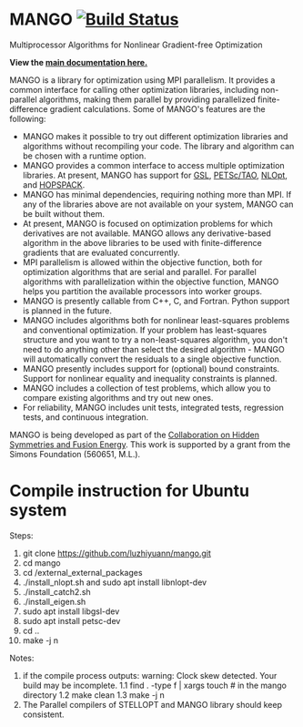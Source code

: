 # MANGO [![Build Status](https://travis-ci.org/hiddenSymmetries/mango.svg?branch=master)](https://travis-ci.org/hiddenSymmetries/mango) 

Multiprocessor Algorithms for Nonlinear Gradient-free Optimization

**View the [main documentation here.](https://hiddensymmetries.github.io/mango/)**

MANGO is a library for optimization using MPI parallelism. It provides
a common interface for calling other optimization libraries, including non-parallel algorithms,
making them parallel by providing parallelized finite-difference gradient calculations. Some of MANGO's features are the following:

* MANGO makes it possible to try out different optimization libraries and algorithms without recompiling your code. The library and algorithm can be chosen with a runtime option.
* MANGO provides a common interface to access multiple optimization libraries. At present, MANGO has support for [GSL](https://www.gnu.org/software/gsl/doc/html/), [PETSc/TAO](https://www.mcs.anl.gov/petsc/), [NLOpt](https://nlopt.readthedocs.io/en/latest/), and [HOPSPACK](https://dakota.sandia.gov/packages/hopspack). 
* MANGO has minimal dependencies, requiring nothing more than MPI. If any of the libraries above are not available on your system, MANGO can be built without them.
* At present, MANGO is focused on optimization problems for which derivatives are not available. MANGO allows any derivative-based algorithm in the above libraries to be used with finite-difference gradients that are evaluated concurrently.
* MPI parallelism is allowed within the objective function, both for optimization algorithms that are serial and parallel. For parallel algorithms with parallelization within the objective function, MANGO helps you partition the available processors into worker groups.
* MANGO is presently callable from C++, C, and Fortran. Python support is planned in the future.
* MANGO includes algorithms both for nonlinear least-squares problems and conventional optimization. If your problem has least-squares structure and you want to try a non-least-squares algorithm, you don't need to do anything other than select the desired algorithm - MANGO will automatically convert the residuals to a single objective function.
* MANGO presently includes support for (optional) bound constraints. Support for nonlinear equality and inequality constraints is planned.
* MANGO includes a collection of test problems, which allow you to compare existing algorithms and try out new ones.
* For reliability, MANGO includes unit tests, integrated tests, regression tests, and continuous integration.

MANGO is being developed as part of the [Collaboration on Hidden Symmetries and Fusion Energy](https://hiddensymmetries.princeton.edu/). This work is supported by a grant from the Simons Foundation (560651, M.L.).

# Compile instruction for Ubuntu system

Steps:
  1. git clone https://github.com/luzhiyuann/mango.git
  2. cd mango
  4. cd /external_external_packages
  5. ./install_nlopt.sh and sudo apt install libnlopt-dev
  6. ./install_catch2.sh
  7. ./install_eigen.sh
  8. sudo apt install libgsl-dev
  9. sudo apt install petsc-dev
  10. cd ..
  11. make -j n

Notes:
  1. if the compile process outputs: warning: Clock skew detected. Your build may be incomplete.
     1.1 find . -type f | xargs touch   # in the mango directory
     1.2 make clean
     1.3 make -j n
  2. The Parallel compilers of STELLOPT and MANGO library should keep consistent.
